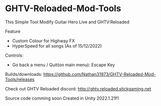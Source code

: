 # GHTV-Reloaded-Mod-Tools
This Simple Tool Modify Guitar Hero Live and GHTV:Reloaded

Feature
- Custom Colour for Highway FX
- HyperSpeed for all songs (As of 15/12/2022)

Controls:
- Go back a menu / Quit(on main menu): Escape Key

Builds/downloads: https://github.com/Nathan31973/GHTV-Reloaded-Mod-Tools/releases

Check out GHTV Reloaded discord: http://ghtv.reloaded.stickgaming.net

Source code comming soon
Created in Unity 2022.1.21f1

